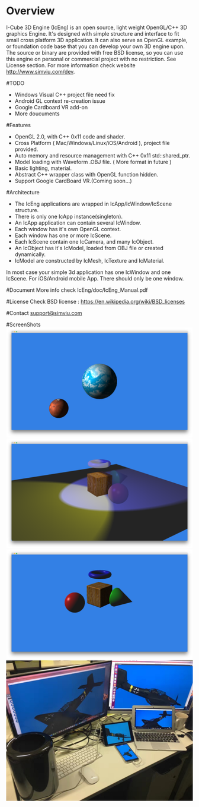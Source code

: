 # Overview
I-Cube 3D Engine (IcEng) is an open source, light weight OpenGL/C++ 3D graphics Engine. It's designed with simple structure and interface to fit small cross platform 3D application. It can also serve as OpenGL example, or foundation code base that you can develop your own 3D engine upon.
The source or binary are provided with free BSD license, so you can use this engine on personal or commercial project with no restriction. See License section.
For more information check website http://www.simviu.com/dev.

#TODO
* Windows Visual C++ project file need fix
* Android GL context re-creation issue
* Google Cardboard VR add-on
* More doucuments

#Features
* OpenGL 2.0, with C++ 0x11 code and shader.
* Cross Platform ( Mac/Windows/Linux/iOS/Android ), project file provided.
* Auto memory and resource management with C++ 0x11 std::shared_ptr.
* Model loading with Waveform .OBJ file. ( More format in future )
* Basic lighting, material.
* Abstract C++ wrapper class with OpenGL function hidden.
* Support Google CardBoard VR.(Coming soon...)


#Architecture
* The IcEng applications are wrapped in IcApp/IcWindow/IcScene structure. 
* There is only one IcApp instance(singleton). 
* An IcApp application can contain several IcWindow. 
* Each window has it's own OpenGL context. 
* Each window has one or more IcScene. 
* Each IcScene contain one IcCamera, and many IcObject.
* An IcObject has it's IcModel, loaded from OBJ file or created dynamically.
* IcModel are constructed by IcMesh, IcTexture and IcMaterial.

In most case your simple 3d application has one IcWindow and one IcScene. For iOS/Android mobile App. There should only be one window.

#Document
More info check IcEng/doc/IcEng_Manual.pdf

#License
Check BSD license :
https://en.wikipedia.org/wiki/BSD_licenses

#Contact
support@simviu.com

#ScreenShots
![alt tag](doc/ScreenShots/1.png)
![alt tag](doc/ScreenShots/2.png)
![alt tag](doc/ScreenShots/3.png)
![alt tag](doc/ScreenShots/4.png)

